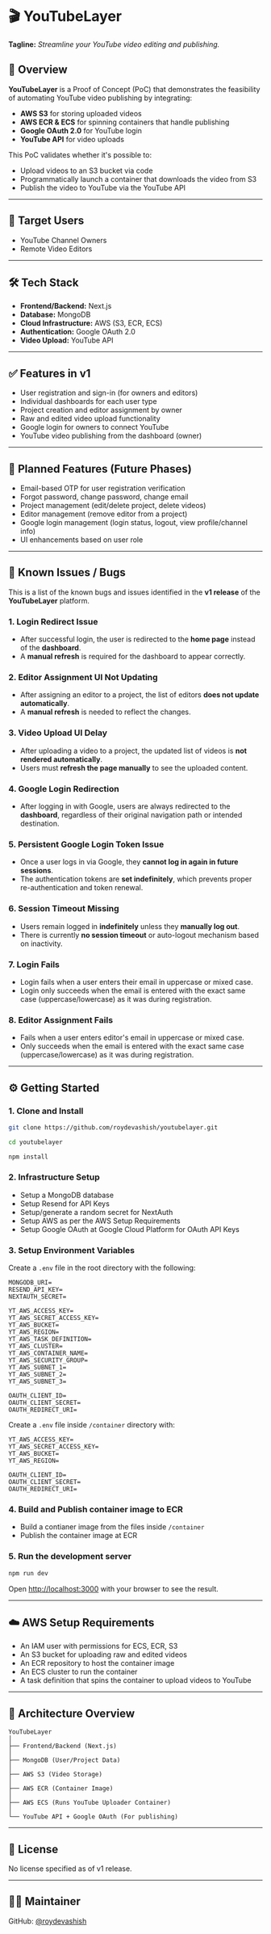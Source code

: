 # 🎬 YouTubeLayer

**Tagline:** _Streamline your YouTube video editing and publishing._

## 🚀 Overview

**YouTubeLayer** is a Proof of Concept (PoC) that demonstrates the feasibility of automating YouTube video publishing by integrating:

- **AWS S3** for storing uploaded videos
- **AWS ECR & ECS** for spinning containers that handle publishing
- **Google OAuth 2.0** for YouTube login
- **YouTube API** for video uploads

This PoC validates whether it's possible to:
- Upload videos to an S3 bucket via code
- Programmatically launch a container that downloads the video from S3
- Publish the video to YouTube via the YouTube API

---

## 👥 Target Users

- YouTube Channel Owners
- Remote Video Editors

---

## 🛠️ Tech Stack

- **Frontend/Backend:** Next.js
- **Database:** MongoDB
- **Cloud Infrastructure:** AWS (S3, ECR, ECS)
- **Authentication:** Google OAuth 2.0
- **Video Upload:** YouTube API

---

## ✅ Features in v1

- User registration and sign-in (for owners and editors)
- Individual dashboards for each user type
- Project creation and editor assignment by owner
- Raw and edited video upload functionality
- Google login for owners to connect YouTube
- YouTube video publishing from the dashboard (owner)

---

## 🧩 Planned Features (Future Phases)

- Email-based OTP for user registration verification
- Forgot password, change password, change email
- Project management (edit/delete project, delete videos)
- Editor management (remove editor from a project)
- Google login management (login status, logout, view profile/channel info)
- UI enhancements based on user role

---

## 🐞 Known Issues / Bugs

This is a list of the known bugs and issues identified in the **v1 release** of the **YouTubeLayer** platform.

### 1. Login Redirect Issue
- After successful login, the user is redirected to the **home page** instead of the **dashboard**.  
- A **manual refresh** is required for the dashboard to appear correctly.

### 2. Editor Assignment UI Not Updating
- After assigning an editor to a project, the list of editors **does not update automatically**.  
- A **manual refresh** is needed to reflect the changes.

### 3. Video Upload UI Delay
- After uploading a video to a project, the updated list of videos is **not rendered automatically**.  
- Users must **refresh the page manually** to see the uploaded content.

### 4. Google Login Redirection
- After logging in with Google, users are always redirected to the **dashboard**, regardless of their original navigation path or intended destination.

### 5. Persistent Google Login Token Issue
- Once a user logs in via Google, they **cannot log in again in future sessions**.  
- The authentication tokens are **set indefinitely**, which prevents proper re-authentication and token renewal.

### 6. Session Timeout Missing
- Users remain logged in **indefinitely** unless they **manually log out**.  
- There is currently **no session timeout** or auto-logout mechanism based on inactivity.

### 7. Login Fails
- Login fails when a user enters their email in uppercase or mixed case.
- Login only succeeds when the email is entered with the exact same case (uppercase/lowercase) as it was during registration.

### 8. Editor Assignment Fails
- Fails when a user enters editor's email in uppercase or mixed case.
- Only succeeds when the email is entered with the exact same case (uppercase/lowercase) as it was during registration.

---

## ⚙️ Getting Started

### 1. Clone and Install

```bash
git clone https://github.com/roydevashish/youtubelayer.git

cd youtubelayer

npm install
```

### 2. Infrastructure Setup
- Setup a MongoDB database
- Setup Resend for API Keys
- Setup/generate a random secret for NextAuth
- Setup AWS as per the AWS Setup Requirements
- Setup Google OAuth at Google Cloud Platform for OAuth API Keys

### 3. Setup Environment Variables

Create a `.env` file in the root directory with the following:

```env
MONGODB_URI=
RESEND_API_KEY=
NEXTAUTH_SECRET=

YT_AWS_ACCESS_KEY=
YT_AWS_SECRET_ACCESS_KEY=
YT_AWS_BUCKET=
YT_AWS_REGION=
YT_AWS_TASK_DEFINITION=
YT_AWS_CLUSTER=
YT_AWS_CONTAINER_NAME=
YT_AWS_SECURITY_GROUP=
YT_AWS_SUBNET_1=
YT_AWS_SUBNET_2=
YT_AWS_SUBNET_3=

OAUTH_CLIENT_ID=
OAUTH_CLIENT_SECRET=
OAUTH_REDIRECT_URI=
```

Create a `.env` file inside `/container` directory with:

```env
YT_AWS_ACCESS_KEY=
YT_AWS_SECRET_ACCESS_KEY=
YT_AWS_BUCKET=
YT_AWS_REGION=

OAUTH_CLIENT_ID=
OAUTH_CLIENT_SECRET=
OAUTH_REDIRECT_URI=
```

### 4. Build and Publish container image to ECR

- Build a contianer image from the files inside `/container`
- Publish the container image at ECR

### 5. Run the development server
``` bash
npm run dev
```
Open [http://localhost:3000](http://localhost:3000) with your browser to see the result.

---

## ☁️ AWS Setup Requirements

- An IAM user with permissions for ECS, ECR, S3
- An S3 bucket for uploading raw and edited videos
- An ECR repository to host the container image
- An ECS cluster to run the container
- A task definition that spins the container to upload videos to YouTube

---

## 🧱 Architecture Overview

```text
YouTubeLayer
│
├── Frontend/Backend (Next.js)
│
├── MongoDB (User/Project Data)
│
├── AWS S3 (Video Storage)
│
├── AWS ECR (Container Image)
│
├── AWS ECS (Runs YouTube Uploader Container)
│
└── YouTube API + Google OAuth (For publishing)
```

---

## 📜 License

No license specified as of v1 release.

---

## 🙋‍♂️ Maintainer

GitHub: [@roydevashish](https://github.com/roydevashish)
